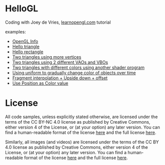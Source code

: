# HelloGL

Coding with Joey de Vries, [learnopengl.com](https://learnopengl.com/) tutorial

examples:
* [OpenGL Info](OpenGLInfo)
* [Hello triangle](HelloTriangle)
* [Hello rectangle](HelloRectangle)
* [Two triangles using more vertices](TwoTrianglesWithMoreVertices)
* [Two triangles using 2 different VAOs and VBOs](TwoTrainglesWithDifferentVAOsAndVBOs)
* [Two triangles with different colors using another shader program](TwoTrainglesWithDifferentVAOsAndVBOs)
* [Using uniform to gradually change color of objects over time](GradualColorChange)
* [Fragment interpolation + Upside down + offset](FragmentInterpolation)
* [Use Position as Color value](PositionAsColor)

# License
All code samples, unless explicitly stated otherwise, are licensed under the terms of the CC BY-NC 4.0 license as published by Creative Commons, either version 4 of the License, or (at your option) any later version. You can find a human-readable format of the license [here](https://creativecommons.org/licenses/by-nc/4.0/) and the full license [here](https://creativecommons.org/licenses/by-nc/4.0/legalcode).

Similarly, all images (and videos) are licensed under the terms of the CC BY 4.0 license as published by Creative Commons, either version 4 of the License, or (at your option) any later version. You can find a human-readable format of the license [here](https://creativecommons.org/licenses/by/4.0/) and the full license [here](https://creativecommons.org/licenses/by/4.0/legalcode).